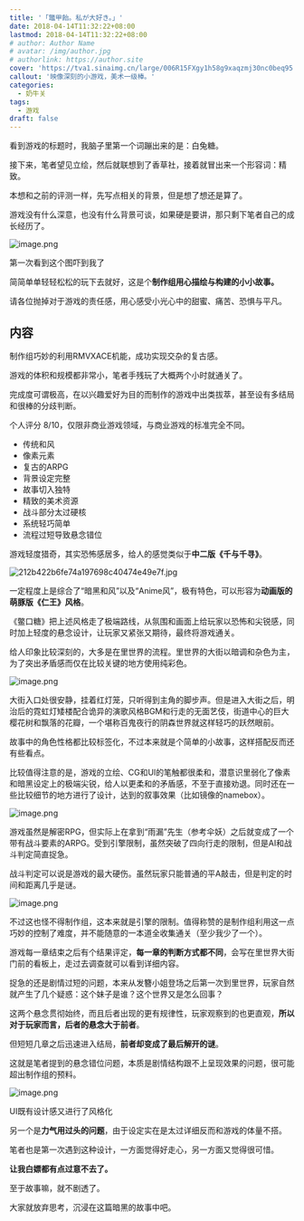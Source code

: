 ```yaml
---
title: '「鼈甲飴。私が大好き。」'
date: 2018-04-14T11:32:22+08:00
lastmod: 2018-04-14T11:32:22+08:00
# author: Author Name
# avatar: /img/author.jpg
# authorlink: https://author.site
cover: 'https://tva1.sinaimg.cn/large/006R15FXgy1h58g9xaqzmj30nc0beq95.jpg'
callout: '映像深刻的小游戏，美术一级棒。'
categories:
  - 奶牛关
tags:
  - 游戏
draft: false
---
```


看到游戏的标题时，我脑子里第一个词蹦出来的是：白兔糖。

<!--more-->

接下来，笔者望见立绘，然后就联想到了香草社，接着就冒出来一个形容词：精致。

本想和之前的评测一样，先写点相关的背景，但是想了想还是算了。

游戏没有什么深意，也没有什么背景可谈，如果硬是要讲，那只剩下笔者自己的成长经历了。

![image.png](https://tva1.sinaimg.cn/large/006R15FXgy1h58garrtmjj30fa0ccjwg.jpg)

第一次看到这个图吓到我了

简简单单轻轻松松的玩下去就好，这是个**制作组用心描绘与构建的小小故事。**

请各位抛掉对于游戏的责任感，用心感受小光心中的甜蜜、痛苦、恐惧与平凡。

## 内容

制作组巧妙的利用RMVXACE机能，成功实现交杂的复古感。

游戏的体积和规模都非常小，笔者手残玩了大概两个小时就通关了。

完成度可谓极高，在以兴趣爱好为目的而制作的游戏中出类拔萃，甚至设有多结局和很棒的分歧判断。

个人评分 8/10，仅限非商业游戏领域，与商业游戏的标准完全不同。

* 传统和风
* 像素元素
* 复古的ARPG
* 背景设定完整
* 故事切入独特
* 精致的美术资源
* 战斗部分太过硬核
* 系统轻巧简单
* 流程过短导致悬念错位

游戏轻度猎奇，其实恐怖感居多，给人的感觉类似于**中二版《千与千寻》**。

![212b422b6fe74a197698c40474e49e7f.jpg](https://pic1.cdncl.net/user/Shinonomeshizuka/common_pic/212b422b6fe74a197698c40474e49e7f.jpg)

一定程度上是综合了“暗黑和风”以及“Anime风”，极有特色，可以形容为**动画版的萌豚版《仁王》风格**。

《鳖口糖》把上述风格走了极端路线，从氛围和画面上给玩家以恐怖和尖锐感，同时加上轻度的悬念设计，让玩家又紧张又期待，最终将游戏通关。

给人印象比较深刻的，大多是在里世界的流程。里世界的大街以暗调和杂色为主，为了突出矛盾感而仅在比较关键的地方使用纯彩色。

![image.png](https://tva1.sinaimg.cn/large/006R15FXgy1h58gbgualwj30fa0ccdlh.jpg)

大街入口处很安静，挂着红灯笼，只听得到主角的脚步声。但是进入大街之后，明治后的霓虹灯矮楼配合诡异的演歌风格BGM和行走的无面艺伎，街道中心的巨大樱花树和飘落的花瓣，一个堪称百鬼夜行的阴森世界就这样轻巧的跃然眼前。

故事中的角色性格都比较标签化，不过本来就是个简单的小故事，这样搭配反而还有些看点。

比较值得注意的是，游戏的立绘、CG和UI的笔触都很柔和，潜意识里弱化了像素和暗黑设定上的极端尖锐，给人以更柔和的矛盾感，不至于直接劝退。同时还在一些比较细节的地方进行了设计，达到的叙事效果（比如镜像的namebox）。

![image.png](https://tva1.sinaimg.cn/large/006R15FXgy1h58gbxy6yrj30fa0ccdlc.jpg)

游戏虽然是解密RPG，但实际上在拿到“雨漏”先生（参考伞妖）之后就变成了一个带有战斗要素的ARPG。受到引擎限制，虽然突破了四向行走的限制，但是AI和战斗判定简直捉急。

战斗判定可以说是游戏的最大硬伤。虽然玩家只能普通的平A敲击，但是判定的时间和距离几乎是谜。

![image.png](https://tva1.sinaimg.cn/large/006R15FXgy1h58gc9epkuj30fa0cc77j.jpg)

不过这也怪不得制作组，这本来就是引擎的限制。值得称赞的是制作组利用这一点巧妙的控制了难度，并不能随意的一本道全收集通关（至少我少了一个）。

游戏每一章结束之后有个结果评定，**每一章的判断方式都不同**，会写在里世界大街门前的看板上，走过去调查就可以看到详细内容。

捉急的还是剧情过短的问题，本来从发簪小姐登场之后第一次到里世界，玩家自然就产生了几个疑惑：这个妹子是谁？这个世界又是怎么回事？

这两个悬念贯彻始终，而且后者出现的更有规律性，玩家观察到的也更直观，**所以对于玩家而言，后者的悬念大于前者**。

但短短几章之后迅速进入结局，**前者却变成了最后解开的谜**。

这就是笔者提到的悬念错位问题，本质是剧情结构跟不上呈现效果的问题，很可能超出制作组的预料。

![image.png](https://tva1.sinaimg.cn/large/006R15FXgy1h58gcm9r6nj30fa0ccdkp.jpg)

UI既有设计感又进行了风格化

另一个是**力气用过头的问题**，由于设定实在是太过详细反而和游戏的体量不搭。

笔者也是第一次遇到这种设计，一方面觉得好走心，另一方面又觉得很可惜。

**让我白嫖都有点过意不去了。**

至于故事嘛，就不剧透了。

大家就放弃思考，沉浸在这篇暗黑的故事中吧。
